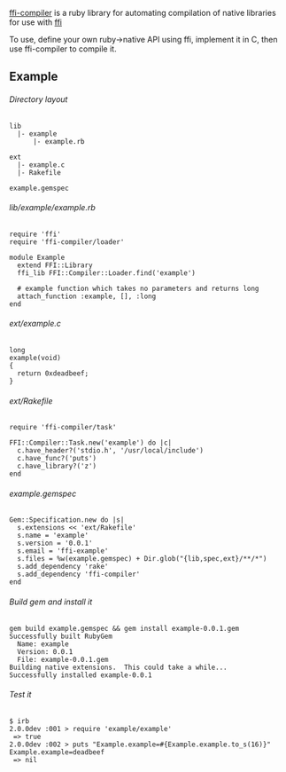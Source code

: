 
[ffi-compiler](https://github.com/ffi/ffi-compiler) is a ruby library for automating compilation of native libraries for use with [ffi](https://github.com/ffi/ffi)

To use, define your own ruby->native API using ffi, implement it in C, then use ffi-compiler to compile it.

Example
------
	
###### Directory layout
	lib
	  |- example
	      |- example.rb
	      
	ext
      |- example.c
      |- Rakefile
      
    example.gemspec

###### lib/example/example.rb
	require 'ffi'
	require 'ffi-compiler/loader'
	
	module Example
	  extend FFI::Library
	  ffi_lib FFI::Compiler::Loader.find('example')
	  
	  # example function which takes no parameters and returns long
	  attach_function :example, [], :long
	end

###### ext/example.c
	long
	example(void)
	{
	  return 0xdeadbeef;
	}

###### ext/Rakefile
	require 'ffi-compiler/task'
	
	FFI::Compiler::Task.new('example') do |c|
	  c.have_header?('stdio.h', '/usr/local/include')
	  c.have_func?('puts')
	  c.have_library?('z')
	end

###### example.gemspec
	Gem::Specification.new do |s|
      s.extensions << 'ext/Rakefile'
	  s.name = 'example'
	  s.version = '0.0.1'
	  s.email = 'ffi-example'
	  s.files = %w(example.gemspec) + Dir.glob("{lib,spec,ext}/**/*")
	  s.add_dependency 'rake'
	  s.add_dependency 'ffi-compiler'
	end
    
###### Build gem and install it
	gem build example.gemspec && gem install example-0.0.1.gem
	Successfully built RubyGem
	  Name: example
	  Version: 0.0.1
	  File: example-0.0.1.gem
	Building native extensions.  This could take a while...
	Successfully installed example-0.0.1

###### Test it
	$ irb
	2.0.0dev :001 > require 'example/example'
	 => true 
	2.0.0dev :002 > puts "Example.example=#{Example.example.to_s(16)}"
	Example.example=deadbeef
	 => nil 
